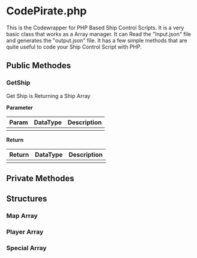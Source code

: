 # CodePirate.php #
This is the Codewrapper for PHP Based Ship Control Scripts. It is a very basic class that works as a Array manager. It can Read the "Input.json" file and generates the "output.json" file. It has a few simple methods that are quite useful to code your Ship Control Script with PHP.

## Public Methodes ##
### GetShip ###
Get Ship is Returning a Ship Array

__Parameter__

| Param  | DataType | Description |
|--------|----------|-------------|
|        |          |             |

__Return__

| Return | DataType | Description |
|--------|----------|-------------|
|        |          |             |

## Private Methodes ##

## Structures ##
### Map Array  ###
### Player Array ###
### Special Array ###

